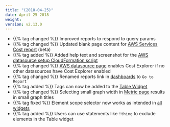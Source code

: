 ```yaml
---
title: "(2018-04-25)"
date: April 25 2018
weight:
version: v2.13.0
---
```


- {{% tag changed %}} Improved reports to respond to query params
- {{% tag changed %}} Updated blank page content for [AWS Services Cost report](https://docs.metricly.com/reports/reports-aws-services-cost/) (beta)
- {{% tag added %}} Added help text and screenshot for the [AWS datasource setup CloudFormation script](https://docs.metricly.com/integrations/aws-integration/aws-cloudformation-installation/)
- {{% tag changed %}} [AWS datasource page](https://docs.metricly.com/integrations/aws-integration/) enables Cost Explorer if no other datasources have Cost Explorer enabled
- {{% tag changed %}} Renamed reports link in [dashboards](https://docs.metricly.com/data-visualization/dashboards/) to `Go to Report`
- {{% tag added %}} Tags can now be added to the [Table Widget](https://docs.metricly.com/data-visualization/dashboards/widgets/table-widget/)
- {{% tag changed %}} Selecting small graph width in [Metric page](https://docs.metricly.com/data-visualization/metrics/metric-page/) results in small graph titles
- {{% tag fixed %}} Element scope selector now works as intended in [all widgets](https://docs.metricly.com/data-visualization/dashboards/widgets/)
- {{% tag added %}} Users can use statements like `!thing` to exclude elements in the Table widget
